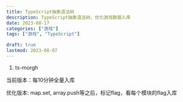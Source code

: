 ```yaml
---
title: TypeScript抽象语法树
description: TypeScript抽象语法树，优化游戏数据入库
date: 2023-08-17
categories: ["游戏"]
tags: ["游戏", "TypeScript"]

draft: true
lastmod: 2023-08-07
---
```


1. ts-morgh


当前版本：每10分钟全量入库

优化版本: map.set, array.push等之后，标记flag，看每个模块的flag入库